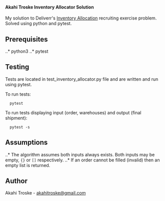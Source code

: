 

#### Akahi Troske Inventory Allocator Solution

My solution to Deliverr's [Inventory Allocation](https://github.com/deliverr/recruiting-exercises/tree/master/inventory-allocator) recruiting exercise problem. Solved using python and pytest.

## Prerequisites

..* python3
..* pytest

## Testing

Tests are located in test_inventory_allocator.py file and are written and run using pytest.

To run tests:
```
  pytest
```
To run tests displaying input (order, warehouses) and output (final shipment):
```
  pytest -s
```

## Assumptions

..* The algorithm assumes both inputs always exists. Both inputs may be empty, ```{}``` or ```[]``` respectively.
..* If an order cannot be filled (invalid) then an empty list is returned.

## Author
Akahi Troske - akahitroske@gmail.com
